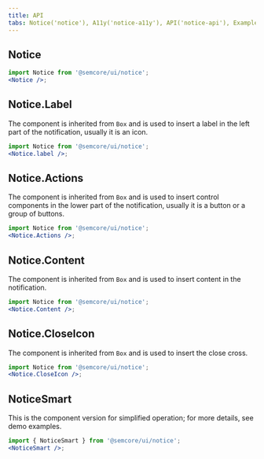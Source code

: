 ```yaml
---
title: API
tabs: Notice('notice'), A11y('notice-a11y'), API('notice-api'), Example('notice-code'), Changelog('notice-changelog')
---
```


## Notice

```jsx
import Notice from '@semcore/ui/notice';
<Notice />;
```

<TypesView type="NoticeProps" :types={...types} />

## Notice.Label

The component is inherited from `Box` and is used to insert a label in the left part of the notification, usually it is an icon.

```jsx
import Notice from '@semcore/ui/notice';
<Notice.label />;
```

## Notice.Actions

The component is inherited from `Box` and is used to insert control components in the lower part of the notification, usually it is a button or a group of buttons.

```jsx
import Notice from '@semcore/ui/notice';
<Notice.Actions />;
```

## Notice.Content

The component is inherited from `Box` and is used to insert content in the notification.

```jsx
import Notice from '@semcore/ui/notice';
<Notice.Content />;
```

## Notice.CloseIcon

The component is inherited from `Box` and is used to insert the close cross.

```jsx
import Notice from '@semcore/ui/notice';
<Notice.CloseIcon />;
```

## NoticeSmart

This is the component version for simplified operation; for more details, see demo examples.

```jsx
import { NoticeSmart } from '@semcore/ui/notice';
<NoticeSmart />;
```

<TypesView type="NoticeSmartProps" :types={...types} />

<script setup>import { data as types } from '@types.data.ts';</script>